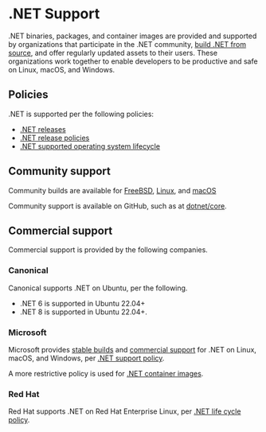 # .NET Support

.NET binaries, packages, and container images are provided and supported by organizations that participate in the .NET community, [build .NET from source](https://github.com/dotnet/dotnet), and offer regularly updated assets to their users. These organizations work together to enable developers to be productive and safe on Linux, macOS, and Windows.

## Policies

.NET is supported per the following policies:

* [.NET releases](releases.md)
* [.NET release policies](release-policies.md)
* [.NET supported operating system lifecycle](os-lifecycle-policy.md)

## Community support

Community builds are available for [FreeBSD](https://wiki.freebsd.org/.NET), [Linux](linux.md), and [macOS](https://formulae.brew.sh/cask/dotnet-sdk)

Community support is available on GitHub, such as at [dotnet/core](https://github.com/dotnet/core).

## Commercial support

Commercial support is provided by the following companies.

### Canonical

Canonical supports .NET on Ubuntu, per the following.

* .NET 6 is supported in Ubuntu 22.04+
* .NET 8 is supported in Ubuntu 22.04+.

### Microsoft

Microsoft provides [stable builds](https://dotnet.microsoft.com/download) and [commercial support](https://support.serviceshub.microsoft.com/supportforbusiness/onboarding) for .NET on Linux, macOS, and Windows, per [.NET support policy](https://dotnet.microsoft.com/platform/support/policy).

A more restrictive policy is used for [.NET container images](https://github.com/dotnet/dotnet*docker/blob/main/documentation/supported-platforms.md).

### Red Hat

Red Hat supports .NET on Red Hat Enterprise Linux, per [.NET life cycle policy](https://access.redhat.com/support/policy/updates/net-core).
